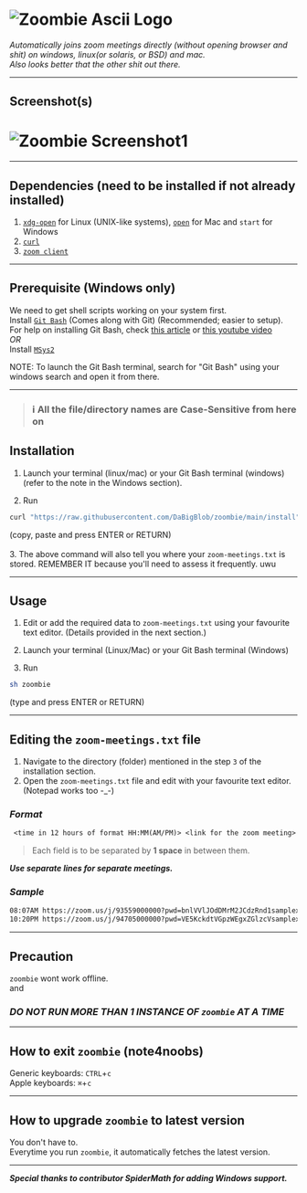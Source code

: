# ![Zoombie Ascii Logo](https://user-images.githubusercontent.com/73036332/132017908-f3706ef6-e325-49d9-9f80-06df4ebfa523.png)

_Automatically joins zoom meetings directly (without opening browser and shit) on windows, linux(or solaris, or BSD) and mac._  
_Also looks better that the other shit out there._

---

## Screenshot(s)

# ![Zoombie Screenshot1](https://cdn.discordapp.com/attachments/900714987893456936/903350808005988412/zoombie.png)

---

## Dependencies (need to be installed if not already installed)

1. [`xdg-open`](https://linux.die.net/man/1/xdg-open) for Linux (UNIX-like systems), [`open`](https://scriptingosx.com/2017/02/the-macos-open-command/) for Mac and `start` for Windows
2. [`curl`](https://curl.se/download.html)
3. [`zoom client`](https://zoom.us/support/download)

---

## Prerequisite (Windows only)

We need to get shell scripts working on your system first.  
Install [`Git Bash`](https://git-scm.com/downloads) (Comes along with Git) (Recommended; easier to setup).  
For help on installing Git Bash, check [this article](https://www.makeuseof.com/install-git-git-bash-windows/) or [this youtube video](https://www.youtube.com/watch?v=BMW7LiF_Oc4)  
_OR_  
Install [`MSys2`](https://msys2.org) 
  
NOTE: To launch the Git Bash terminal, search for "Git Bash" using your windows search and open it from there.

---

> ### **ℹ All the file/directory names are Case-Sensitive from here on**

## Installation

1. Launch your terminal (linux/mac) or your Git Bash terminal (windows) (refer to the note in the Windows section).

2. Run

```sh
curl "https://raw.githubusercontent.com/DaBigBlob/zoombie/main/install" -s | sh
```

(copy, paste and press ENTER or RETURN) \
\
3. The above command will also tell you where your `zoom-meetings.txt` is stored. REMEMBER IT because you'll need to assess it frequently. uwu

---

## Usage

1. Edit or add the required data to `zoom-meetings.txt` using your favourite text editor. (Details provided in the next section.)

2. Launch your terminal (Linux/Mac) or your Git Bash terminal (Windows)

3. Run

```sh
sh zoombie
```

(type and press ENTER or RETURN)

---

## Editing the `zoom-meetings.txt` file
1. Navigate to the directory (folder) mentioned in the step `3` of the installation section.
2. Open the `zoom-meetings.txt` file and edit with your favourite text editor. (Notepad works too -\_-)
### ***Format***  

```txt
 <time in 12 hours of format HH:MM(AM/PM)> <link for the zoom meeting> <topic within double quotes (""), this parameter is optional>
```

> Each field is to be separated by **1 space** in between them.

_**Use separate lines for separate meetings.**_  

### ***Sample***  

```txt
08:07AM https://zoom.us/j/93559000000?pwd=bnlVVlJOdDMrM2JCdzRnd1samplexxxx "Joe-Mama's Birthday. But prolly not gonna join."
10:20PM https://zoom.us/j/94705000000?pwd=VE5KckdtVGpzWEgxZGlzcVsamplexxxx "Pride Party! Woo Hoo!"
```

---

## Precaution

`zoombie` wont work offline. \
and 
### ***DO NOT RUN MORE THAN 1 INSTANCE OF `zoombie` AT A TIME***  

---

## How to exit `zoombie` (note4noobs)
Generic keyboards: `CTRL`+`c` \
Apple keyboards: `⌘`+`c`

---

## How to upgrade `zoombie` to latest version
You don't have to. \
Everytime you run `zoombie`, it automatically fetches the latest version.

---
***Special thanks to contributor SpiderMath for adding Windows support.***
